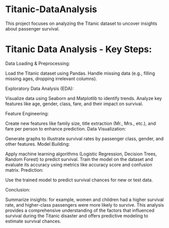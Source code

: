 # Titanic-DataAnalysis
This project focuses on analyzing the Titanic dataset to uncover insights about passenger survival.

# Titanic Data Analysis - Key Steps:

Data Loading & Preprocessing:

Load the Titanic dataset using Pandas.
Handle missing data (e.g., filling missing ages, dropping irrelevant columns).

Exploratory Data Analysis (EDA):

Visualize data using Seaborn and Matplotlib to identify trends.
Analyze key features like age, gender, class, fare, and their impact on survival.

Feature Engineering:

Create new features like family size, title extraction (Mr., Mrs., etc.), and fare per person to enhance prediction.
Data Visualization:

Generate graphs to illustrate survival rates by passenger class, gender, and other features.
Model Building:

Apply machine learning algorithms (Logistic Regression, Decision Trees, Random Forest) to predict survival.
Train the model on the dataset and evaluate its accuracy using metrics like accuracy score and confusion matrix.
Prediction:

Use the trained model to predict survival chances for new or test data.

Conclusion:

Summarize insights: for example, women and children had a higher survival rate, and higher-class passengers were more likely to survive.
This analysis provides a comprehensive understanding of the factors that influenced survival during the Titanic disaster and offers predictive modeling to estimate survival chances.
